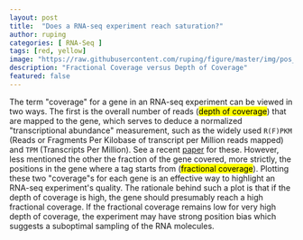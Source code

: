 ```yaml
---
layout: post
title:  "Does a RNA-seq experiment reach saturation?"
author: ruping
categories: [ RNA-Seq ]
tags: [red, yellow]
image: "https://raw.githubusercontent.com/ruping/figure/master/img/pos_tag.png"
description: "Fractional Coverage versus Depth of Coverage"
featured: false
---
```


The term "coverage" for a gene in an RNA-seq experiment can be viewed in two ways. The first is the overall number of reads (<mark>depth of coverage</mark>) that are mapped to the gene, which serves to deduce a normalized "transcriptional abundance" measurement, such as the widely used `R(F)PKM` (Reads or Fragments Per Kilobase of transcript per Million reads mapped) and `TPM` (Transcripts Per Million). See a recent [paper](https://rnajournal.cshlp.org/content/early/2020/04/13/rna.074922.120) for these. However, less mentioned the other the fraction of the gene covered, more strictly, the positions in the gene where a tag starts from (<mark>fractional coverage</mark>). Plotting these two "coverage"s for each gene is an effective way to highlight an RNA-seq experiment's quality. The rationale behind such a plot is that if the depth of coverage is high, the gene should presumably reach a high fractional coverage. If the fractional coverage remains low for very high depth of coverage, the experiment may have strong position bias which suggests a suboptimal sampling of the RNA molecules. 

